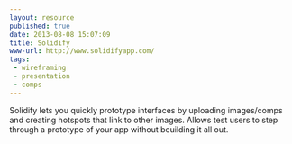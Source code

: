 ```yaml
---
layout: resource
published: true
date: 2013-08-08 15:07:09
title: Solidify 
www-url: http://www.solidifyapp.com/
tags: 
 - wireframing
 - presentation
 - comps
---
```


Solidify lets you quickly prototype interfaces by uploading images/comps and creating hotspots that link to other images. Allows test users to step through a prototype of your app without beuilding it all out.